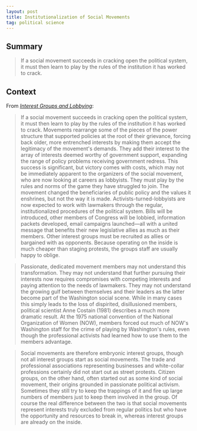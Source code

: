 ```yaml
---
layout: post
title: Institutionalization of Social Movements
tag: political science
---
```


## Summary

> If a social movement succeeds in cracking open the political system, it must then learn to play by the rules of the institution it has worked to crack.

## Context

From _[Interest Groups and Lobbying](https://www.taylorfrancis.com/books/9780429493652)_:

> If a social movement succeeds in cracking open the political system, it must then learn to play by the rules of the institution it has worked to crack. Movements rearrange some of the pieces of the power structure that supported policies at the root of their grievance, forcing back older, more entrenched interests by making them accept the legitimacy of the movement's demands. They add their interest to the array of interests deemed worthy of government support, expanding the range of policy problems receiving government redress. This success is significant, but victory comes with costs, which may not be immediately apparent to the organizers of the social movement, who are now looking at careers as lobbyists. They must play by the rules and norms of the game they have struggled to join. The movement changed the beneficiaries of public policy and the values it enshrines, but not the way it is made. Activists-turned-lobbyists are now expected to work with lawmakers through the regular, institutionalized procedures of the political system. Bills will be introduced, other members of Congress will be lobbied, information packets developed, email campaigns launched—all with a united message that benefits their new legislative allies as much as their members. Other interest groups must be recruited as allies or bargained with as opponents. Because operating on the inside is much cheaper than staging protests, the groups staff are usually happy to oblige.

> Passionate, dedicated movement members may not understand this transformation. They may not understand that further pursuing their interests now requires compromises with competing interests and paying attention to the needs of lawmakers. They may not understand the growing gulf between themselves and their leaders as the latter become part of the Washington social scene. While in many cases this simply leads to the loss of dispirited, disillusioned members, political scientist Anne Costain (1981) describes a much more dramatic result. At the 1975 national convention of the National Organization of Women (NOW), members forced out much of NOW's Washington staff for the crime of playing by Washington's rules, even though the professional activists had learned how to use them to the members advantage.

> Social movements are therefore embryonic interest groups, though not all interest groups start as social movements. The trade and professional associations representing businesses and white-collar professions certainly did not start out as street protests. Citizen groups, on the other hand, often started out as some kind of social movement, their origins grounded in passionate political activism. Sometimes they still try to keep the trappings of it and fire up large numbers of members just to keep them involved in the group. Of course the real difference between the two is that social movements represent interests truly excluded from regular politics but who have the opportunity and resources to break in, whereas interest groups are already on the inside.
